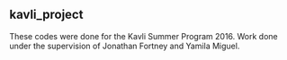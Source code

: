 kavli_project
-------------

These codes were done for the Kavli Summer Program 2016. Work done 
under the supervision of Jonathan Fortney and Yamila Miguel.
